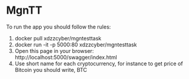 # MgnTT

To run the app you should follow the rules:
1) docker pull xdzzcyber/mgntesttask
2) docker run -it -p 5000:80 xdzzcyber/mgntesttask
3) Open this page in your browser: http://localhost:5000/swagger/index.html
4) Use short name for each cryptocurrency, for instance to get price of Bitcoin you should write, BTC
